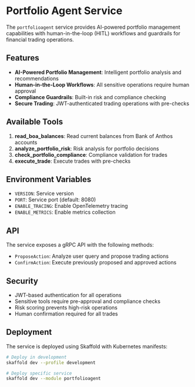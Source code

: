 # Portfolio Agent Service

The `portfolioagent` service provides AI-powered portfolio management capabilities with human-in-the-loop (HITL) workflows and guardrails for financial trading operations.

## Features

- **AI-Powered Portfolio Management**: Intelligent portfolio analysis and recommendations
- **Human-in-the-Loop Workflows**: All sensitive operations require human approval
- **Compliance Guardrails**: Built-in risk and compliance checking
- **Secure Trading**: JWT-authenticated trading operations with pre-checks

## Available Tools

1. **read_boa_balances**: Read current balances from Bank of Anthos accounts
2. **analyze_portfolio_risk**: Risk analysis for portfolio decisions
3. **check_portfolio_compliance**: Compliance validation for trades
4. **execute_trade**: Execute trades with pre-checks

## Environment Variables

- `VERSION`: Service version
- `PORT`: Service port (default: 8080)
- `ENABLE_TRACING`: Enable OpenTelemetry tracing
- `ENABLE_METRICS`: Enable metrics collection

## API

The service exposes a gRPC API with the following methods:

- `ProposeAction`: Analyze user query and propose trading actions
- `ConfirmAction`: Execute previously proposed and approved actions

## Security

- JWT-based authentication for all operations
- Sensitive tools require pre-approval and compliance checks
- Risk scoring prevents high-risk operations
- Human confirmation required for all trades

## Deployment

The service is deployed using Skaffold with Kubernetes manifests:

```bash
# Deploy in development
skaffold dev --profile development

# Deploy specific service
skaffold dev --module portfolioagent
```